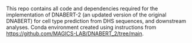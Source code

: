 This repo contains all code and dependencies required for the implementation of DNABERT-2 (an updated version of the original DNABERT) for cell type prediction from DHS sequences, and downstream analyses.
Conda environment created using instructions from https://github.com/MAGICS-LAB/DNABERT_2/tree/main.

